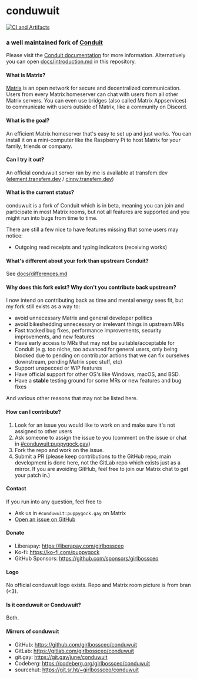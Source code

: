 # conduwuit

[![CI and Artifacts](https://github.com/girlbossceo/conduwuit/actions/workflows/ci.yml/badge.svg?branch=main)](https://github.com/girlbossceo/conduwuit/actions/workflows/ci.yml)

<!-- ANCHOR: catchphrase -->
### a well maintained fork of [Conduit](https://conduit.rs/)
<!-- ANCHOR_END: catchphrase -->

Please visit the [Conduit documentation](https://famedly.gitlab.io/conduit) for more information.
Alternatively you can open [docs/introduction.md](docs/introduction.md) in this repository.

<!-- ANCHOR: body -->
#### What is Matrix?

[Matrix](https://matrix.org) is an open network for secure and decentralized
communication. Users from every Matrix homeserver can chat with users from all
other Matrix servers. You can even use bridges (also called Matrix Appservices)
to communicate with users outside of Matrix, like a community on Discord.

#### What is the goal?

An efficient Matrix homeserver that's easy to set up and just works. You can install
it on a mini-computer like the Raspberry Pi to host Matrix for your family,
friends or company.

#### Can I try it out?

An official conduwuit server ran by me is available at transfem.dev ([element.transfem.dev](https://element.transfem.dev) / [cinny.transfem.dev](https://cinny.transfem.dev))

#### What is the current status?

conduwuit is a fork of Conduit which is in beta, meaning you can join and participate in most
Matrix rooms, but not all features are supported and you might run into bugs
from time to time.

There are still a few nice to have features missing that some users may notice:

- Outgoing read receipts and typing indicators (receiving works)

#### What's different about your fork than upstream Conduit?

See [docs/differences.md](docs/differences.md)

#### Why does this fork exist? Why don't you contribute back upstream?

I now intend on contributing back as time and mental energy sees fit, but my fork still exists as a way to:
- avoid unnecessary Matrix and general developer politics
- avoid bikeshedding unnecessary or irrelevant things in upstream MRs
- Fast tracked bug fixes, performance improvements, security improvements, and new features
- Have early access to MRs that may not be suitable/acceptable for Conduit (e.g. too niche, too advanced for general users, only being blocked due to pending on contributor actions that we can fix ourselves downstream, pending Matrix spec stuff, etc)
- Support unspecced or WIP features
- Have official support for other OS's like Windows, macOS, and BSD.
- Have a **stable** testing ground for some MRs or new features and bug fixes

And various other reasons that may not be listed here.
<!-- ANCHOR_END: body -->

<!-- ANCHOR: footer -->
#### How can I contribute?

1. Look for an issue you would like to work on and make sure it's not assigned
   to other users
2. Ask someone to assign the issue to you (comment on the issue or chat in
   [#conduwuit:puppygock.gay](https://matrix.to/#/#conduwuit:puppygock.gay))
3. Fork the repo and work on the issue.
4. Submit a PR (please keep contributions to the GitHub repo, main development is done here, not the GitLab repo which exists just as a mirror. If you are avoiding GitHub, feel free to join our Matrix chat to get your patch in.)

#### Contact

If you run into any question, feel free to
- Ask us in `#conduwuit:puppygock.gay` on Matrix
- [Open an issue on GitHub](https://github.com/girlbossceo/conduwuit/issues/new)

#### Donate

- Liberapay: <https://liberapay.com/girlbossceo>
- Ko-fi: <https://ko-fi.com/puppygock>
- GitHub Sponsors: <https://github.com/sponsors/girlbossceo>

#### Logo

No official conduwuit logo exists. Repo and Matrix room picture is from bran (<3).

#### Is it conduwuit or Conduwuit?

Both.

#### Mirrors of conduwuit

- GitHub: <https://github.com/girlbossceo/conduwuit>
- GitLab: <https://gitlab.com/girlbossceo/conduwuit>
- git.gay: <https://git.gay/june/conduwuit>
- Codeberg: <https://codeberg.org/girlbossceo/conduwuit>
- sourcehut: <https://git.sr.ht/~girlbossceo/conduwuit>
<!-- ANCHOR_END: footer -->
